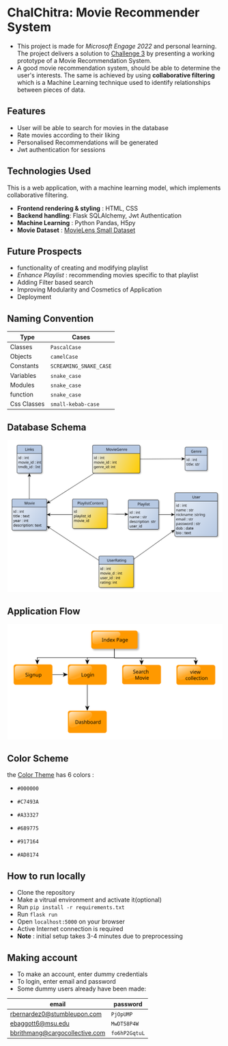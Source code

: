 # **ChalChitra: Movie Recommender System** 
- This project is made for *Microsoft Engage 2022* and personal learning. The project delivers a solution to [Challenge 3](https://acehacker.com/microsoft/engage2022/#challenges) by presenting a working prototype of a Movie Recommendation System.  
- A good movie recommendation system, should be able to determine the user's interests. The same is achieved by using **collaborative filtering** which is a Machine Learning technique used to identify relationships between pieces of data.  

## Features
- User will be able to search for movies in the database
- Rate movies according to their liking
- Personalised Recommendations will be generated
- Jwt authentication for sessions

## Technologies Used 
This is a web application, with a machine learning model, which implements collaborative filtering. 
- **Frontend rendering & styling** : HTML, CSS
- **Backend handling**: Flask SQLAlchemy, Jwt Authentication
- **Machine Learning** : Python Pandas, H5py
- **Movie Dataset** : [MovieLens Small Dataset](https://www.kaggle.com/datasets/shubhammehta21/movie-lens-small-latest-dataset)

## Future Prospects
- functionality of creating and modifying playlist
- *Enhance Playlist* : recommending movies specific to that playlist
- Adding Filter based search
- Improving Modularity and Cosmetics of Application
- Deployment

## Naming Convention
| Type | Cases |
|------|-------|
| Classes | `PascalCase` |
| Objects | `camelCase` |
| Constants | `SCREAMING_SNAKE_CASE` |
| Variables | `snake_case` |
| Modules | `snake_case` |
| function | `snake_case` |
| Css Classes | `small-kebab-case` |

## Database Schema
![](database_schema/database_schema.svg)

## Application Flow
![](database_schema/application_flow.svg)

## Color Scheme

the [Color Theme](https://visme.co/blog/wp-content/uploads/2016/09/website6.jpg) has 6 colors :  

- `#000000`

- `#C7493A`

- `#A33327`

- `#689775`

- `#917164`

- `#AD8174`

## How to run locally 
- Clone the repository
- Make a vitrual environment and activate it(optional)
- Run `pip install -r requirements.txt`
- Run `flask run`
- Open `localhost:5000` on your browser
- Active Internet connection is required
- **Note** : initial setup takes 3-4 minutes due to preprocessing

## Making account
- To make an account, enter dummy credentials
- To login, enter email and password
- Some dummy users already have been made:

|email | password |
|------|-------|
| rbernardez0@stumbleupon.com | `PjOpUMP` |
| ebaggott6@msu.edu | `MwDT58P4W` |
| bbrithmang@cargocollective.com | `fo6hP2GqtuL` |
